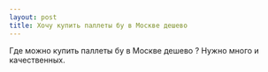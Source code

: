 ```yaml
---
layout: post 
title: Хочу купить паллеты бу в Москве дешево 
--- 
```

Где можно купить паллеты бу в Москве дешево ? Нужно много и качественных.
